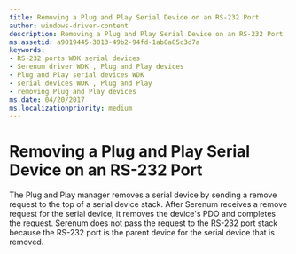 ```yaml
---
title: Removing a Plug and Play Serial Device on an RS-232 Port
author: windows-driver-content
description: Removing a Plug and Play Serial Device on an RS-232 Port
ms.assetid: a9019445-3013-49b2-94fd-1ab8a85c3d7a
keywords:
- RS-232 ports WDK serial devices
- Serenum driver WDK , Plug and Play devices
- Plug and Play serial devices WDK
- serial devices WDK , Plug and Play
- removing Plug and Play devices
ms.date: 04/20/2017
ms.localizationpriority: medium
---
```


# Removing a Plug and Play Serial Device on an RS-232 Port





The Plug and Play manager removes a serial device by sending a remove request to the top of a serial device stack. After Serenum receives a remove request for the serial device, it removes the device's PDO and completes the request. Serenum does not pass the request to the RS-232 port stack because the RS-232 port is the parent device for the serial device that is removed.

 

 




